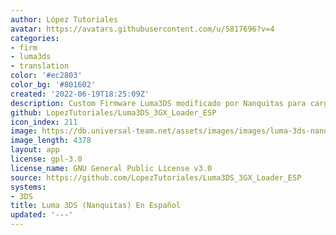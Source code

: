 ```yaml
---
author: López Tutoriales
avatar: https://avatars.githubusercontent.com/u/5817696?v=4
categories:
- firm
- luma3ds
- translation
color: '#ec2803'
color_bg: '#801602'
created: '2022-06-19T18:25:09Z'
description: Custom Firmware Luma3DS modificado por Nanquitas para cargar plugins
github: LopezTutoriales/Luma3DS_3GX_Loader_ESP
icon_index: 211
image: https://db.universal-team.net/assets/images/images/luma-3ds-nanquitas-en-espanol.png
image_length: 4378
layout: app
license: gpl-3.0
license_name: GNU General Public License v3.0
source: https://github.com/LopezTutoriales/Luma3DS_3GX_Loader_ESP
systems:
- 3DS
title: Luma 3DS (Nanquitas) En Español
updated: '---'
---
```

